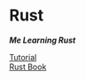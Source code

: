 # Rust
<p><b><i>Me Learning Rust</i></b></p>
<a href="https://www.youtube.com/watch?v=zF34dRivLOw&t=503s">Tutorial</a>
<br>
<a href="https://doc.rust-lang.org/book/">Rust Book</a>
